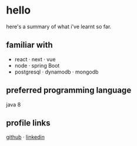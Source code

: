 # hello 

here's a summary of what i've learnt so far.

## familiar with
- react · next · vue
- node · spring Boot
- postgresql · dynamodb · mongodb

## preferred programming language
java 8

## profile links
[github](https://github.com/aswaddd) · [linkedin](https://www.linkedin.com/in/aswadtariq) 
